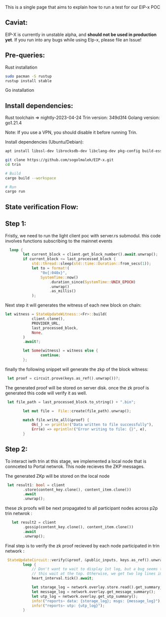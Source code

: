 
This is a single page that aims to explain how to run a test for our EIP-x POC

## Caviat: 
EIP-X is currently in unstable alpha, and __should not be used in production yet__. If you run into any bugs while using EIp-x, please file an Issue!

## Pre-queries: 

Rust installation
```bash
sudo pacman -S rustup
rustup install stable
``` 
Go installation

## Install dependencies: 

Rust toolchain => nightly-2023-04-24
Trin version: 349d3f4
Golang version: go1.21.4

Note: If you use a VPN, you should disable it before running Trin.

Install dependencies (Ubuntu/Debian):

```bash
apt install libssl-dev librocksdb-dev libclang-dev pkg-config build-essential

git clone https://github.com/sogolmalek/EIP-x.git
cd trin

# Build
cargo build --workspace

# Run
cargo run
``` 
## State verification Flow:

## Step 1: 

Fristly, we need to run the light client poc with server.rs submodul. this code involves functions subscribing to the mainnet events 

```rust 
  loop {
        let current_block = client.get_block_number().await.unwrap();
        if current_block <= last_processed_block {
            std::thread::sleep(std::time::Duration::from_secs(1));
            let to = format!(
                "0x{:040x}",
                SystemTime::now()
                    .duration_since(SystemTime::UNIX_EPOCH)
                    .unwrap()
                    .as_millis()
            );

```

Next step it will  generates the witness of each new block on chain: 
```rust 
let witness = StateUpdateWitness::<Fr>::build(
            client.clone(),
            PROVIDER_URL,
            last_processed_block,
            None,
        )
        .await?;

        let Some(witness) = witness else {
                continue;
        };
```

finally the following snippet will generate the zkp of the block witness: 

```rust 
 let proof = circuit.prove(keys.as_ref().unwrap())?;

 ```

 The generated proof will be stored on server disk. once the zk proof is generated this code will verify it as well.

```rust 
 let file_path = last_processed_block.to_string() + ".bin";

        let mut file =  File::create(file_path).unwrap();
    
        match file.write_all(&proof) {
            Ok(_) => println!("Data written to file successfully"),
            Err(e) => eprintln!("Error writing to file: {}", e),
        }
 ```

## Step 2: 

To interact iwth trin at this stage, we implemented a local node that is connceted to Portal netwrok. This node recieves the 
ZKP messages.

The generated ZKp will be stored on the local node 

```rust
 let result1: bool = client
        .store(content_key.clone(), content_item.clone())
        .await
        .unwrap();
```
 these zk proofs will be next propagated to all participant nodes across p2p trin netwrok : 
```rust
   let result2 = client
        .gossip(content_key.clone(), content_item.clone())
        .await
        .unwrap();

```

Final step is to verify the zk proof recieved by each node participated in trin network :

```rust
 StateUpdateCircuit::verify(&proof, &public_inputs, keys.as_ref().unwrap())?;
        loop {
            // Don't want to wait to display 1st log, but a bug seems to skip the first wait, so put
            // this wait at the top. Otherwise, we get two log lines immediately on startup.
            heart_interval.tick().await;

            let storage_log = network.overlay.store.read().get_summary_info();
            let message_log = network.overlay.get_message_summary();
            let utp_log = network.overlay.get_utp_summary();
            info!("reports~ data: {storage_log}; msgs: {message_log}");
            info!("reports~ utp: {utp_log}");
        }
```

